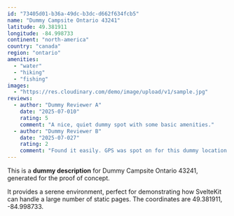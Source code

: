 ```yaml
---
id: "73405d01-b36a-49dc-b3dc-d662f634fcb5"
name: "Dummy Campsite Ontario 43241"
latitude: 49.381911
longitude: -84.998733
continent: "north-america"
country: "canada"
region: "ontario"
amenities:
  - "water"
  - "hiking"
  - "fishing"
images:
  - "https://res.cloudinary.com/demo/image/upload/v1/sample.jpg"
reviews:
  - author: "Dummy Reviewer A"
    date: "2025-07-010"
    rating: 5
    comment: "A nice, quiet dummy spot with some basic amenities."
  - author: "Dummy Reviewer B"
    date: "2025-07-027"
    rating: 2
    comment: "Found it easily. GPS was spot on for this dummy location."
---
```


This is a **dummy description** for Dummy Campsite Ontario 43241, generated for the proof of concept.

It provides a serene environment, perfect for demonstrating how SvelteKit can handle a large number of static pages. The coordinates are 49.381911, -84.998733.
